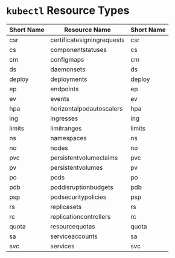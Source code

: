 # `kubectl` Resource Types

| Short Name    | Resource Name                 | Short Name
| --            | --                            | ---
| csr           | certificatesigningrequests    | csr
| cs            | componentstatuses             | cs
| cm            | configmaps                    | cm
| ds            | daemonsets                    | ds
| deploy        | deployments                   | deploy
| ep            | endpoints                     | ep
| ev            | events                        | ev
| hpa           | horizontalpodautoscalers      | hpa
| ing	        | ingresses                     | ing
| limits	    | limitranges                   | limits
| ns	        | namespaces                    | ns
| no	        | nodes                         | no
| pvc	        | persistentvolumeclaims        | pvc
| pv	        | persistentvolumes             | pv
| po	        | pods                          | po
| pdb	        | poddisruptionbudgets          | pdb
| psp	        | podsecuritypolicies           | psp
| rs	        | replicasets                   | rs
| rc	        | replicationcontrollers        | rc
| quota	        | resourcequotas                | quota
| sa	        | serviceaccounts               | sa
| svc	        | services                      | svc